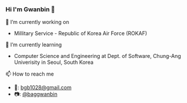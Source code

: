 ### Hi I'm Gwanbin 👋

🔭 I’m currently working on
- Millitary Service - Republic of Korea Air Force (ROKAF)

🌱 I’m currently learning
- Computer Science and Engineering at Dept. of Software, Chung-Ang Univerisity in Seoul, South Korea

📫 How to reach me
- 📧: bgb1028@gmail.com
- 📷: [@baggwanbin](https://www.instagram.com/baggwanbin/)

<!--
**bgb10/bgb10** is a ✨ _special_ ✨ repository because its `README.md` (this file) appears on your GitHub profile.

Here are some ideas to get you started:
- 👯 I’m looking to collaborate on ...
- 🤔 I’m looking for help with ...
- 💬 Ask me about ...
- 😄 Pronouns: ...
- ⚡ Fun fact: ...
-->
